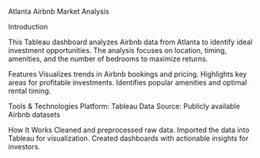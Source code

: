
Atlanta Airbnb Market Analysis

Introduction

This Tableau dashboard analyzes Airbnb data from Atlanta to identify ideal investment opportunities. The analysis focuses on location, timing, amenities, and the number of bedrooms to maximize returns.

Features
  Visualizes trends in Airbnb bookings and pricing.
  Highlights key areas for profitable investments.
  Identifies popular amenities and optimal rental timing.

Tools & Technologies
  Platform: Tableau
  Data Source: Publicly available Airbnb datasets

How It Works
  Cleaned and preprocessed raw data.
  Imported the data into Tableau for visualization.
  Created dashboards with actionable insights for investors.
